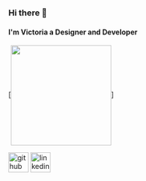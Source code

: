 ### Hi there 👋
#### I'm Victoria a Designer and Developer
<!--![I'm Victoria a Designer and Developer](https://i.pinimg.com/originals/0e/76/a3/0e76a3bdb9a5f816879b8275dfd7238b.gif)-->


[<img align="center" width="200px" src="https://i.pinimg.com/originals/0e/76/a3/0e76a3bdb9a5f816879b8275dfd7238b.gif" />]

<!--
**victoria2266/victoria2266** is a ✨ _special_ ✨ repository because its `README.md` (this file) appears on your GitHub profile.

Here are some ideas to get you started:

- 🔭 I’m currently working on ...
- 🌱 I’m currently learning ...
- 👯 I’m looking to collaborate on ...
- 🤔 I’m looking for help with ...
- 💬 Ask me about ...
- 📫 How to reach me: ...
- 😄 Pronouns: ...
- ⚡ Fun fact: ...


Skills: VUE JS / REACT / JS / HTML / CSS

- 🔭 I’m currently working on this page. 

-->

[<img src='https://cdn.jsdelivr.net/npm/simple-icons@3.0.1/icons/github.svg' alt='github' height='40'>](https://github.com/https://github.com/victoria2266)  [<img src='https://cdn.jsdelivr.net/npm/simple-icons@3.0.1/icons/linkedin.svg' alt='linkedin' height='40'>](https://www.linkedin.com/in/https://www.linkedin.com/in/victoria15//)  


